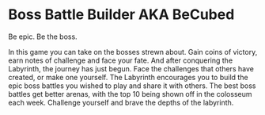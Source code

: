 # Boss Battle Builder AKA BeCubed

Be epic. Be the boss.

In this game you can take on the bosses strewn about.
Gain coins of victory, earn notes of challenge and face your fate.
And after conquering the Labyrinth, the journey has just begun.
Face the challenges that others have created, or make one yourself.
The Labyrinth encourages you to build the epic boss battles you wished to play and share it with others.
The best boss battles get better arenas, with the top 10 being shown off in the colosseum each week.
Challenge yourself and brave the depths of the labyrinth.